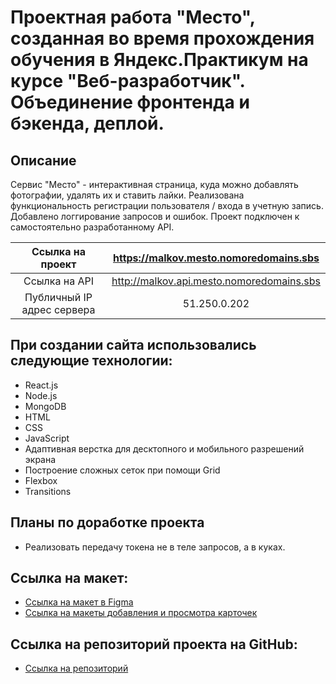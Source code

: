 # Проектная работа "Место", созданная во время прохождения обучения в Яндекс.Практикум на курсе "Веб-разработчик". Объединение фронтенда и бэкенда, деплой.

## Описание

Сервис "Место" - интерактивная страница, куда можно добавлять фотографии, удалять их и ставить лайки.
Реализована функциональность регистрации пользователя / входа в учетную запись.
Добавлено логгирование запросов и ошибок.
Проект подключен к самостоятельно разработанному API.

| Ссылка на проект | https://malkov.mesto.nomoredomains.sbs |
|:----:|:---:|
| Ссылка на API | http://malkov.api.mesto.nomoredomains.sbs |
| Публичный IP адрес сервера | 51.250.0.202 |


## При создании сайта использовались следующие технологии:

- React.js
- Node.js
- MongoDB
- HTML
- CSS
- JavaScript
- Адаптивная верстка для десктопного и мобильного разрешений экрана
- Построение сложных сеток при помощи Grid
- Flexbox
- Transitions

## Планы по доработке проекта

- Реализовать передачу токена не в теле запросов, а в куках.

## Ссылка на макет:

- [Ссылка на макет в Figma](https://www.figma.com/file/2cn9N9jSkmxD84oJik7xL7/JavaScript.-Sprint-4?node-id=0%3A1)
- [Ссылка на макеты добавления и просмотра карточек](https://www.figma.com/file/bjyvbKKJN2naO0ucURl2Z0/JavaScript.-Sprint-5?node-id=0%3A1)

## Ссылка на репозиторий проекта на GitHub:

- [Ссылка на репозиторий](https://github.com/malkov-am/react-mesto-api-full)
